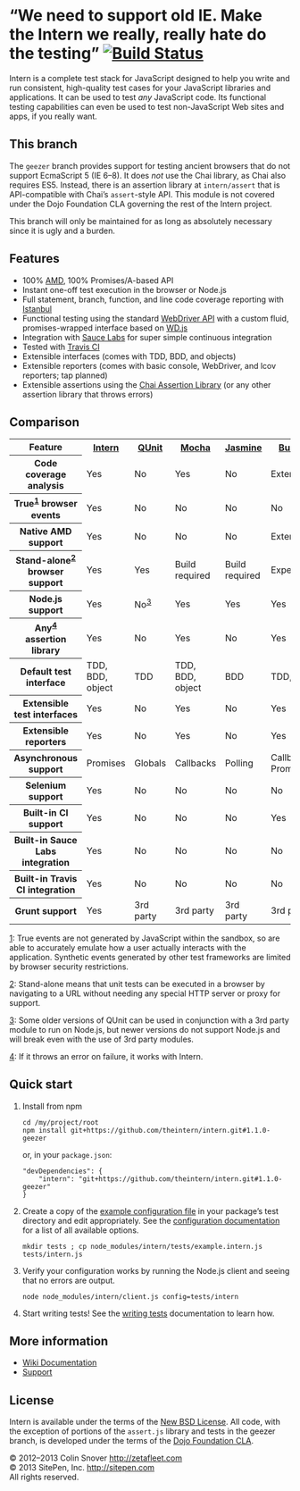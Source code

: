# “We need to support old IE. Make the Intern we really, really hate do the testing” [![Build Status](https://travis-ci.org/theintern/intern.png?branch=geezer)](https://travis-ci.org/theintern/intern)

Intern is a complete test stack for JavaScript designed to help you write and run consistent, high-quality test
cases for your JavaScript libraries and applications. It can be used to test *any* JavaScript code. Its functional
testing capabilities can even be used to test non-JavaScript Web sites and apps, if you really want.

## This branch

The `geezer` branch provides support for testing ancient browsers that do not support EcmaScript 5 (IE 6–8). It does
*not* use the Chai library, as Chai also requires ES5. Instead, there is an assertion library at `intern/assert`
that is API-compatible with Chai’s `assert`-style API. This module is not covered under the Dojo Foundation CLA
governing the rest of the Intern project.

This branch will only be maintained for as long as absolutely necessary since it is ugly and a burden.

## Features

* 100% [AMD](https://github.com/amdjs/amdjs-api/wiki/AMD), 100% Promises/A-based API
* Instant one-off test execution in the browser or Node.js
* Full statement, branch, function, and line code coverage reporting with
  [Istanbul](https://github.com/gotwarlost/istanbul)
* Functional testing using the standard [WebDriver API](http://www.w3.org/TR/webdriver/) with a custom fluid,
  promises-wrapped interface based on [WD.js](https://github.com/admc/wd)
* Integration with [Sauce Labs](http://saucelabs.com/) for super simple continuous integration
* Tested with [Travis CI](http://travis-ci.org/)
* Extensible interfaces (comes with TDD, BDD, and objects)
* Extensible reporters (comes with basic console, WebDriver, and lcov reporters; tap planned)
* Extensible assertions using the [Chai Assertion Library](http://chaijs.com) (or any other assertion library that
  throws errors)

## Comparison

<table>
<tr>
	<th>Feature</th>
	<th><a href="https://github.com/theintern/intern">Intern</a></th>
	<th><a href="http://qunitjs.com">QUnit</a></th>
	<th><a href="http://visionmedia.github.com/mocha/">Mocha</a></th>
	<th><a href="http://pivotal.github.com/jasmine/">Jasmine</a></th>
	<th><a href="http://busterjs.org">BusterJS</a></th>
	<th><a href="http://karma-runner.github.io/0.8/index.html">Karma</a></th>
</tr>
<tr>
	<th scope="row">Code coverage analysis</th>
	<td>Yes</td>
	<td>No</td>
	<td>Yes</td>
	<td>No</td>
	<td>Extension</td>
	<td>Yes</td>
</tr>
<tr>
	<th scope="row">True<sup><a name="rev1" href="#ref1">1</a></sup> browser events</th>
	<td>Yes</td>
	<td>No</td>
	<td>No</td>
	<td>No</td>
	<td>No</td>
	<td>No</td>
</tr>
<tr>
	<th scope="row">Native AMD support</th>
	<td>Yes</td>
	<td>No</td>
	<td>No</td>
	<td>No</td>
	<td>Extension</td>
	<td>Extension</td>
</tr>
<tr>
	<th scope="row">Stand-alone<sup><a name="rev2" href="#ref2">2</a></sup> browser support</th>
	<td>Yes</td>
	<td>Yes</td>
	<td>Build required</td>
	<td>Build required</td>
	<td>Experimental</td>
	<td>No</td>
</tr>
<tr>
	<th scope="row">Node.js support</th>
	<td>Yes</td>
	<td>No<sup><a name="rev3" href="#ref3">3</a></sup></td>
	<td>Yes</td>
	<td>Yes</td>
	<td>Yes</td>
	<td>Yes</td>
</tr>
<tr>
	<th scope="row">Any<sup><a name="rev4" href="#ref4">4</a></sup> assertion library</th>
	<td>Yes</td>
	<td>No</td>
	<td>Yes</td>
	<td>No</td>
	<td>Yes</td>
	<td>N/A</td>
</tr>
<tr>
	<th scope="row">Default test interface</th>
	<td>TDD, BDD, object</td>
	<td>TDD</td>
	<td>TDD, BDD, object</td>
	<td>BDD</td>
	<td>TDD, BDD</td>
	<td>N/A</td>
</tr>
<tr>
	<th scope="row">Extensible test interfaces</th>
	<td>Yes</td>
	<td>No</td>
	<td>Yes</td>
	<td>No</td>
	<td>Yes</td>
	<td>N/A</td>
</tr>
<tr>
	<th scope="row">Extensible reporters</th>
	<td>Yes</td>
	<td>No</td>
	<td>Yes</td>
	<td>No</td>
	<td>Yes</td>
	<td>N/A</td>
</tr>
<tr>
	<th scope="row">Asynchronous support</th>
	<td>Promises</td>
	<td>Globals</td>
	<td>Callbacks</td>
	<td>Polling</td>
	<td>Callbacks, Promises</td>
	<td>Callbacks</td>
</tr>
<tr>
	<th scope="row">Selenium support</th>
	<td>Yes</td>
	<td>No</td>
	<td>No</td>
	<td>No</td>
	<td>No</td>
	<td>No</td>
</tr>
<tr>
	<th scope="row">Built-in CI support</th>
	<td>Yes</td>
	<td>No</td>
	<td>No</td>
	<td>No</td>
	<td>Yes</td>
	<td>Yes</td>
</tr>
<tr>
	<th scope="row">Built-in Sauce Labs integration</th>
	<td>Yes</td>
	<td>No</td>
	<td>No</td>
	<td>No</td>
	<td>No</td>
	<td>No</td>
</tr>
<tr>
	<th scope="row">Built-in Travis CI integration</th>
	<td>Yes</td>
	<td>No</td>
	<td>No</td>
	<td>No</td>
	<td>No</td>
	<td>Yes</td>
</tr>
<tr>
	<th scope="row">Grunt support</th>
	<td>Yes</td>
	<td>3rd party</td>
	<td>3rd party</td>
	<td>3rd party</td>
	<td>3rd party</td>
	<td>3rd party</td>
</tr>
</table>

<a name="ref1" href="#rev1">1</a>: True events are not generated by JavaScript within the sandbox, so are able to
accurately emulate how a user actually interacts with the application. Synthetic events generated by other test
frameworks are limited by browser security restrictions.

<a name="ref2" href="#rev2">2</a>: Stand-alone means that unit tests can be executed in a browser by navigating to a
URL without needing any special HTTP server or proxy for support.

<a name="ref3" href="#rev3">3</a>: Some older versions of QUnit can be used in conjunction with a 3rd party module to
run on Node.js, but newer versions do not support Node.js and will break even with the use of 3rd party modules.

<a name="ref4" href="#rev4">4</a>: If it throws an error on failure, it works with Intern.

## Quick start

1. Install from npm

   ```
   cd /my/project/root
   npm install git+https://github.com/theintern/intern.git#1.1.0-geezer
   ```

   or, in your `package.json`:

   ```
   "devDependencies": {
       "intern": "git+https://github.com/theintern/intern.git#1.1.0-geezer"
   }
   ```

2. Create a copy of the [example configuration file](https://github.com/theintern/intern/blob/geezer/tests/example.intern.js) in your package’s test directory and edit appropriately. See the
[configuration documentation](https://github.com/theintern/intern/wiki/Configuring-Intern) for a list of all available
options.

   ```
   mkdir tests ; cp node_modules/intern/tests/example.intern.js tests/intern.js
   ```

3. Verify your configuration works by running the Node.js client and seeing that no errors are output.

   ```
   node node_modules/intern/client.js config=tests/intern
   ```

4. Start writing tests! See the [writing tests](https://github.com/theintern/intern/wiki/Writing-Tests) documentation
to learn how.

## More information

* [Wiki Documentation](https://github.com/theintern/intern/wiki)
* [Support](https://github.com/theintern/intern/wiki/Support)

## License

Intern is available under the terms of the [New BSD License](LICENSE). All code, with the exception of
portions of the `assert.js` library and tests in the geezer branch, is developed under the terms of the
[Dojo Foundation CLA](http://dojofoundation.org/about/cla).

© 2012–2013 Colin Snover http://zetafleet.com<br>
© 2013 SitePen, Inc. http://sitepen.com<br>
All rights reserved.
